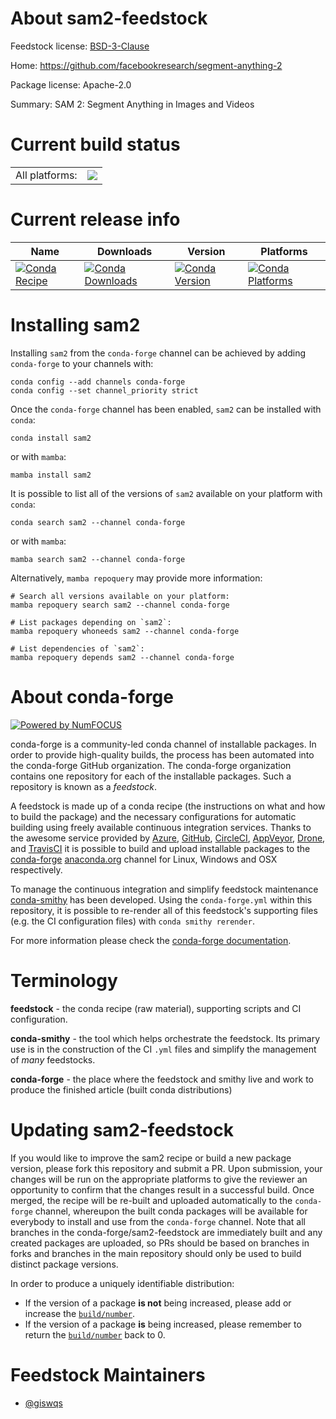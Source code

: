 About sam2-feedstock
====================

Feedstock license: [BSD-3-Clause](https://github.com/conda-forge/sam2-feedstock/blob/main/LICENSE.txt)

Home: https://github.com/facebookresearch/segment-anything-2

Package license: Apache-2.0

Summary: SAM 2: Segment Anything in Images and Videos

Current build status
====================


<table><tr><td>All platforms:</td>
    <td>
      <a href="https://dev.azure.com/conda-forge/feedstock-builds/_build/latest?definitionId=23326&branchName=main">
        <img src="https://dev.azure.com/conda-forge/feedstock-builds/_apis/build/status/sam2-feedstock?branchName=main">
      </a>
    </td>
  </tr>
</table>

Current release info
====================

| Name | Downloads | Version | Platforms |
| --- | --- | --- | --- |
| [![Conda Recipe](https://img.shields.io/badge/recipe-sam2-green.svg)](https://anaconda.org/conda-forge/sam2) | [![Conda Downloads](https://img.shields.io/conda/dn/conda-forge/sam2.svg)](https://anaconda.org/conda-forge/sam2) | [![Conda Version](https://img.shields.io/conda/vn/conda-forge/sam2.svg)](https://anaconda.org/conda-forge/sam2) | [![Conda Platforms](https://img.shields.io/conda/pn/conda-forge/sam2.svg)](https://anaconda.org/conda-forge/sam2) |

Installing sam2
===============

Installing `sam2` from the `conda-forge` channel can be achieved by adding `conda-forge` to your channels with:

```
conda config --add channels conda-forge
conda config --set channel_priority strict
```

Once the `conda-forge` channel has been enabled, `sam2` can be installed with `conda`:

```
conda install sam2
```

or with `mamba`:

```
mamba install sam2
```

It is possible to list all of the versions of `sam2` available on your platform with `conda`:

```
conda search sam2 --channel conda-forge
```

or with `mamba`:

```
mamba search sam2 --channel conda-forge
```

Alternatively, `mamba repoquery` may provide more information:

```
# Search all versions available on your platform:
mamba repoquery search sam2 --channel conda-forge

# List packages depending on `sam2`:
mamba repoquery whoneeds sam2 --channel conda-forge

# List dependencies of `sam2`:
mamba repoquery depends sam2 --channel conda-forge
```


About conda-forge
=================

[![Powered by
NumFOCUS](https://img.shields.io/badge/powered%20by-NumFOCUS-orange.svg?style=flat&colorA=E1523D&colorB=007D8A)](https://numfocus.org)

conda-forge is a community-led conda channel of installable packages.
In order to provide high-quality builds, the process has been automated into the
conda-forge GitHub organization. The conda-forge organization contains one repository
for each of the installable packages. Such a repository is known as a *feedstock*.

A feedstock is made up of a conda recipe (the instructions on what and how to build
the package) and the necessary configurations for automatic building using freely
available continuous integration services. Thanks to the awesome service provided by
[Azure](https://azure.microsoft.com/en-us/services/devops/), [GitHub](https://github.com/),
[CircleCI](https://circleci.com/), [AppVeyor](https://www.appveyor.com/),
[Drone](https://cloud.drone.io/welcome), and [TravisCI](https://travis-ci.com/)
it is possible to build and upload installable packages to the
[conda-forge](https://anaconda.org/conda-forge) [anaconda.org](https://anaconda.org/)
channel for Linux, Windows and OSX respectively.

To manage the continuous integration and simplify feedstock maintenance
[conda-smithy](https://github.com/conda-forge/conda-smithy) has been developed.
Using the ``conda-forge.yml`` within this repository, it is possible to re-render all of
this feedstock's supporting files (e.g. the CI configuration files) with ``conda smithy rerender``.

For more information please check the [conda-forge documentation](https://conda-forge.org/docs/).

Terminology
===========

**feedstock** - the conda recipe (raw material), supporting scripts and CI configuration.

**conda-smithy** - the tool which helps orchestrate the feedstock.
                   Its primary use is in the construction of the CI ``.yml`` files
                   and simplify the management of *many* feedstocks.

**conda-forge** - the place where the feedstock and smithy live and work to
                  produce the finished article (built conda distributions)


Updating sam2-feedstock
=======================

If you would like to improve the sam2 recipe or build a new
package version, please fork this repository and submit a PR. Upon submission,
your changes will be run on the appropriate platforms to give the reviewer an
opportunity to confirm that the changes result in a successful build. Once
merged, the recipe will be re-built and uploaded automatically to the
`conda-forge` channel, whereupon the built conda packages will be available for
everybody to install and use from the `conda-forge` channel.
Note that all branches in the conda-forge/sam2-feedstock are
immediately built and any created packages are uploaded, so PRs should be based
on branches in forks and branches in the main repository should only be used to
build distinct package versions.

In order to produce a uniquely identifiable distribution:
 * If the version of a package **is not** being increased, please add or increase
   the [``build/number``](https://docs.conda.io/projects/conda-build/en/latest/resources/define-metadata.html#build-number-and-string).
 * If the version of a package **is** being increased, please remember to return
   the [``build/number``](https://docs.conda.io/projects/conda-build/en/latest/resources/define-metadata.html#build-number-and-string)
   back to 0.

Feedstock Maintainers
=====================

* [@giswqs](https://github.com/giswqs/)

